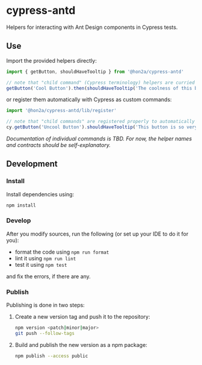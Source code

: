 # cypress-antd

Helpers for interacting with Ant Design components in Cypress tests.


## Use

Import the provided helpers directly:

```javascript
import { getButton, shouldHaveTooltip } from '@hon2a/cypress-antd'

// note that "child command" (Cypress terminology) helpers are curried to be used inside `then`
getButton('Cool Button').then(shouldHaveTooltip('The coolness of this button knows no bounds.'))
```

or register them automatically with Cypress as custom commands:

```javascript
import '@hon2a/cypress-antd/lib/register'

// note that "child commands" are registered properly to automatically consume the yielded subject
cy.getButton('Uncool Button').shouldHaveTooltip('This button is so very sad.')
```

_Documentation of individual commands is TBD. For now, the helper names and contracts should be self-explanatory._ 

## Development

### Install

Install dependencies using:

```sh
npm install
```

### Develop

After you modify sources, run the following (or set up your IDE to do it for you):

- format the code using `npm run format`
- lint it using `npm run lint`
- test it using `npm test`

and fix the errors, if there are any.

### Publish

Publishing is done in two steps:

1. Create a new version tag and push it to the repository:
    ```sh
    npm version <patch|minor|major>
    git push --follow-tags
    ```
1. Build and publish the new version as a npm package:
    ```sh
    npm publish --access public
    ``` 
